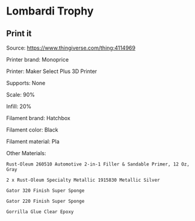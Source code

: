 # Lombardi Trophy

## Print it

Source: https://www.thingiverse.com/thing:4114969

  Printer brand:
  Monoprice

  Printer:
  Maker Select Plus 3D Printer 

  Supports:
  None
  
  Scale:
  90%
  
  Infill:
  20%

  Filament brand:
  Hatchbox

  Filament color:
  Black

  Filament material:
  Pla
 
  Other Materials:
  
    Rust-Oleum 260510 Automotive 2-in-1 Filler & Sandable Primer, 12 Oz, Gray

    2 x Rust-Oleum Specialty Metallic 1915830 Metallic Silver

    Gator 320 Finish Super Sponge

    Gator 220 Finish Super Sponge

    Gorrilla Glue Clear Epoxy
  
